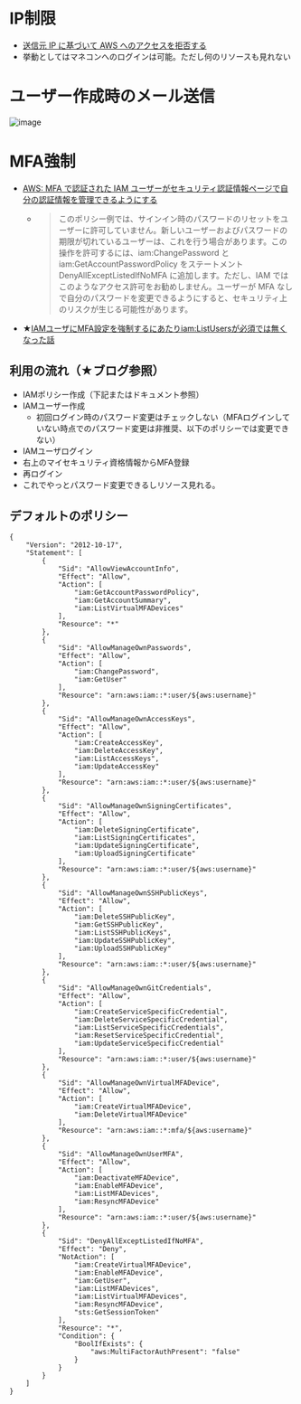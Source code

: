 # IP制限
- [送信元 IP に基づいて AWS へのアクセスを拒否する](https://docs.aws.amazon.com/ja_jp/IAM/latest/UserGuide/reference_policies_examples_aws_deny-ip.html)
- 挙動としてはマネコンへのログインは可能。ただし何のリソースも見れない

# ユーザー作成時のメール送信
![image](https://user-images.githubusercontent.com/60077121/100893111-59ed6600-34fe-11eb-8250-7f242a831970.png)

# MFA強制
- [AWS: MFA で認証された IAM ユーザーがセキュリティ認証情報ページで自分の認証情報を管理できるようにする](https://docs.aws.amazon.com/ja_jp/IAM/latest/UserGuide/reference_policies_examples_aws_my-sec-creds-self-manage.html)
  - >このポリシー例では、サインイン時のパスワードのリセットをユーザーに許可していません。新しいユーザーおよびパスワードの期限が切れているユーザーは、これを行う場合があります。この操作を許可するには、iam:ChangePassword と iam:GetAccountPasswordPolicy をステートメント DenyAllExceptListedIfNoMFA に追加します。ただし、IAM ではこのようなアクセス許可をお勧めしません。ユーザーが MFA なしで自分のパスワードを変更できるようにすると、セキュリティ上のリスクが生じる可能性があります。
- ★[IAMユーザにMFA設定を強制するにあたりiam:ListUsersが必須では無くなった話](https://blog.serverworks.co.jp/tech/2019/04/02/mysecuritycredentials/)

## 利用の流れ（★ブログ参照）
- IAMポリシー作成（下記またはドキュメント参照）
- IAMユーザー作成
  - 初回ログイン時のパスワード変更はチェックしない（MFAログインしていない時点でのパスワード変更は非推奨、以下のポリシーでは変更できない）
- IAMユーザログイン
- 右上のマイセキュリティ資格情報からMFA登録
- 再ログイン
- これでやっとパスワード変更できるしリソース見れる。

## デフォルトのポリシー
```
{
    "Version": "2012-10-17",
    "Statement": [
        {
            "Sid": "AllowViewAccountInfo",
            "Effect": "Allow",
            "Action": [
                "iam:GetAccountPasswordPolicy",
                "iam:GetAccountSummary",       
                "iam:ListVirtualMFADevices"
            ],
            "Resource": "*"
        },       
        {
            "Sid": "AllowManageOwnPasswords",
            "Effect": "Allow",
            "Action": [
                "iam:ChangePassword",
                "iam:GetUser"
            ],
            "Resource": "arn:aws:iam::*:user/${aws:username}"
        },
        {
            "Sid": "AllowManageOwnAccessKeys",
            "Effect": "Allow",
            "Action": [
                "iam:CreateAccessKey",
                "iam:DeleteAccessKey",
                "iam:ListAccessKeys",
                "iam:UpdateAccessKey"
            ],
            "Resource": "arn:aws:iam::*:user/${aws:username}"
        },
        {
            "Sid": "AllowManageOwnSigningCertificates",
            "Effect": "Allow",
            "Action": [
                "iam:DeleteSigningCertificate",
                "iam:ListSigningCertificates",
                "iam:UpdateSigningCertificate",
                "iam:UploadSigningCertificate"
            ],
            "Resource": "arn:aws:iam::*:user/${aws:username}"
        },
        {
            "Sid": "AllowManageOwnSSHPublicKeys",
            "Effect": "Allow",
            "Action": [
                "iam:DeleteSSHPublicKey",
                "iam:GetSSHPublicKey",
                "iam:ListSSHPublicKeys",
                "iam:UpdateSSHPublicKey",
                "iam:UploadSSHPublicKey"
            ],
            "Resource": "arn:aws:iam::*:user/${aws:username}"
        },
        {
            "Sid": "AllowManageOwnGitCredentials",
            "Effect": "Allow",
            "Action": [
                "iam:CreateServiceSpecificCredential",
                "iam:DeleteServiceSpecificCredential",
                "iam:ListServiceSpecificCredentials",
                "iam:ResetServiceSpecificCredential",
                "iam:UpdateServiceSpecificCredential"
            ],
            "Resource": "arn:aws:iam::*:user/${aws:username}"
        },
        {
            "Sid": "AllowManageOwnVirtualMFADevice",
            "Effect": "Allow",
            "Action": [
                "iam:CreateVirtualMFADevice",
                "iam:DeleteVirtualMFADevice"
            ],
            "Resource": "arn:aws:iam::*:mfa/${aws:username}"
        },
        {
            "Sid": "AllowManageOwnUserMFA",
            "Effect": "Allow",
            "Action": [
                "iam:DeactivateMFADevice",
                "iam:EnableMFADevice",
                "iam:ListMFADevices",
                "iam:ResyncMFADevice"
            ],
            "Resource": "arn:aws:iam::*:user/${aws:username}"
        },
        {
            "Sid": "DenyAllExceptListedIfNoMFA",
            "Effect": "Deny",
            "NotAction": [
                "iam:CreateVirtualMFADevice",
                "iam:EnableMFADevice",
                "iam:GetUser",
                "iam:ListMFADevices",
                "iam:ListVirtualMFADevices",
                "iam:ResyncMFADevice",
                "sts:GetSessionToken"
            ],
            "Resource": "*",
            "Condition": {
                "BoolIfExists": {
                    "aws:MultiFactorAuthPresent": "false"
                }
            }
        }
    ]
}
```

